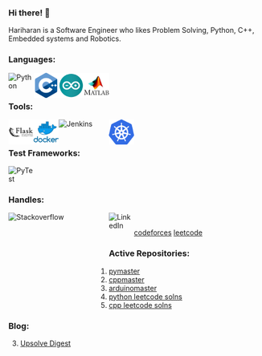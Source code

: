 ### Hi there! 👋

Hariharan is a Software Engineer who likes Problem Solving, Python, C++, Embedded systems and Robotics.


### Languages: 

[<img align="left" alt="Python" width="50" height="50" src="https://engineering.fb.com/wp-content/uploads/2016/05/2000px-Python-logo-notext.svg_.png"  />](https://docs.python.org/3/)           

[<img align="left" alt="cplusplus" width="50" height="50" src="https://raw.githubusercontent.com/github/explore/80688e429a7d4ef2fca1e82350fe8e3517d3494d/topics/cpp/cpp.png"  />](https://en.cppreference.com/w/)
[<img align="left" alt="Arduino" width="50" height="50" src="https://raw.githubusercontent.com/github/explore/80688e429a7d4ef2fca1e82350fe8e3517d3494d/topics/arduino/arduino.png"  />](https://www.arduino.cc/)
[<img align="left" alt="MATLAB" width="50" height="50" src="https://raw.githubusercontent.com/github/explore/80688e429a7d4ef2fca1e82350fe8e3517d3494d/topics/matlab/matlab.png"  />](https://www.mathworks.com/products/matlab.html)   
<br />

### Tools:  
[<img align="left" alt="Flask" width="50" height = "50" src="https://raw.githubusercontent.com/github/explore/80688e429a7d4ef2fca1e82350fe8e3517d3494d/topics/flask/flask.png" />](https://flask.palletsprojects.com/en/1.1.x/) 
[<img align="left" alt="Docker" width="50" height="50" src="https://raw.githubusercontent.com/github/explore/80688e429a7d4ef2fca1e82350fe8e3517d3494d/topics/docker/docker.png"  />](https://www.docker.com/)                                                                                                                

[<img align="left" alt="Jenkins" width="100" height="50" src="https://www.jenkins.io/images/logo-title-opengraph.png" />](https://www.jenkins.io/)                                    

[<img align="left" alt="Kubernetes" width="50" height="50" src="https://raw.githubusercontent.com/kubernetes/kubernetes/master/logo/logo.png" />](https://github.com/kubernetes/kubernetes)     
<br />


### Test Frameworks:
[<img align="left" alt="PyTest" width="50" height="50" src="https://docs.pytest.org/en/stable/_static/pytest1.png" />](https://docs.pytest.org/en/stable/)       
<br />     

### Handles:    
[<img align="left" alt="Stackoverflow" width="200" height="200" src="https://stackoverflow.design/assets/img/logos/so/logo-stackoverflow.svg" />](https://stackoverflow.com/users/3555366/hariharanragothaman)     

[<img align="left" alt="LinkedIn" width="50" height="50" src="https://www.fpsa.org/wp-content/uploads/linkedin-logo-copy.png" />](https://www.linkedin.com/in/hariharanragothaman/)     


<br />

   

[codeforces](https://codeforces.com/profile/hariharanragothama) 
[leetcode](https://leetcode.com/ragothaman/)
   
   
### Active Repositories:     
1. [pymaster](https://github.com/hariharanragothaman/pymaster) 
2. [cppmaster](https://github.com/hariharanragothaman/cppmaster)  
3. [arduinomaster](https://github.com/hariharanragothaman/arduinomaster)  
4. [python leetcode solns](https://github.com/hariharanragothaman/pyrevise-leetcode) 
5. [cpp leetcode solns](https://github.com/hariharanragothaman/cpprevise-leetcode)   




### Blog:   
3. [Upsolve Digest](https://medium.com/upsolve-digest)  

<!--
**hariharanragothaman/hariharanragothaman** is a ✨ _special_ ✨ repository because its `README.md` (this file) appears on your GitHub profile.

Here are some ideas to get you started:

- 🔭 I’m currently working on ...
- 🌱 I’m currently learning ...
- 👯 I’m looking to collaborate on ...
- 🤔 I’m looking for help with ...
- 💬 Ask me about ...
- 📫 How to reach me: ...
- 😄 Pronouns: ...
- ⚡ Fun fact: ...
-->
